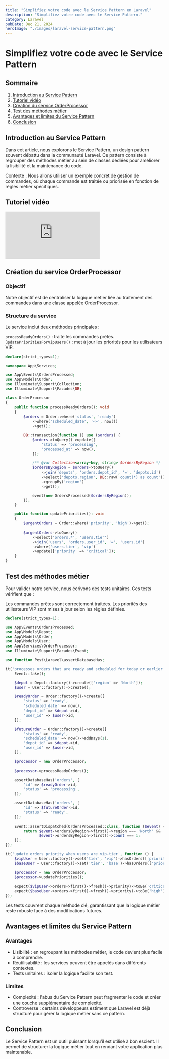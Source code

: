 ```yaml
---
title: "Simplifiez votre code avec le Service Pattern en Laravel"
description: "Simplifiez votre code avec le Service Pattern."
category: Laravel
pubDate: Dec 21, 2024
heroImage: "./images/laravel-service-pattern.png"
---
```


# Simplifiez votre code avec le Service Pattern

## Sommaire
1. [Introduction au Service Pattern](#introduction-au-service-pattern)
2. [Tutoriel vidéo](#tutorielvideo)
3. [Création du service OrderProcessor](#order-processor)
4. [Test des méthodes métier](#test-des-methodes-metier)
5. [Avantages et limites du Service Pattern](#avantages-limites)
6. [Conclusion](#conclusion)

## Introduction au Service Pattern <a name="introduction-au-service-pattern"></a>

Dans cet article, nous explorons le Service Pattern, un design pattern souvent débattu dans la communauté Laravel. Ce pattern consiste à regrouper des méthodes métier au sein de classes dédiées pour améliorer la lisibilité et la maintenance du code.

Contexte : Nous allons utiliser un exemple concret de gestion de commandes, où chaque commande est traitée ou priorisée en fonction de règles métier spécifiques.

## Tutoriel vidéo <a name="tutorielvideo"></a>

<iframe class="w-full aspect-video" src="https://www.youtube.com/embed/XQrQGtwdJNo" loading="lazy" frameborder="0" allowfullscreen></iframe>

## Création du service OrderProcessor <a name="order-processor"></a>

### Objectif
Notre objectif est de centraliser la logique métier liée au traitement des commandes dans une classe appelée OrderProcessor.

### Structure du service
Le service inclut deux méthodes principales :

`processReadyOrders()` : traite les commandes prêtes.
`̀updatePrioritiesForVipUsers()` : met à jour les priorités pour les utilisateurs VIP.

```php
declare(strict_types=1);

namespace App\Services;

use App\Events\OrdersProcessed;
use App\Models\Order;
use Illuminate\Support\Collection;
use Illuminate\Support\Facades\DB;

class OrderProcessor
{
    public function processReadyOrders(): void
    {
        $orders = Order::where('status', 'ready')
            ->where('scheduled_date', '<=', now())
            ->get();

        DB::transaction(function () use ($orders) {
            $orders->toQuery()->update([
                'status' => 'processing',
                'processed_at' => now(),
            ]);

            /** @var Collection<array-key, string> $ordersByRegion */
            $ordersByRegion = $orders->toQuery()
                ->join('depots', 'orders.depot_id', '=', 'depots.id')
                ->select('depots.region', DB::raw('count(*) as count'))
                ->groupBy('region')
                ->get();

            event(new OrdersProcessed($ordersByRegion));
        });
    }

    public function updatePriorities(): void
    {
        $urgentOrders = Order::where('priority', 'high')->get();

        $urgentOrders->toQuery()
            ->select('orders.*', 'users.tier')
            ->join('users', 'orders.user_id', '=', 'users.id')
            ->where('users.tier', 'vip')
            ->update(['priority' => 'critical']);
    }
}
```

## Test des méthodes métier <a name="test-des-methodes-metier"></a>

Pour valider notre service, nous écrivons des tests unitaires. Ces tests vérifient que :

Les commandes prêtes sont correctement traitées.
Les priorités des utilisateurs VIP sont mises à jour selon les règles définies.

```php
declare(strict_types=1);

use App\Events\OrdersProcessed;
use App\Models\Depot;
use App\Models\Order;
use App\Models\User;
use App\Services\OrderProcessor;
use Illuminate\Support\Facades\Event;

use function Pest\Laravel\assertDatabaseHas;

it('processes orders that are ready and scheduled for today or earlier', function () {
    Event::fake();

    $depot = Depot::factory()->create(['region' => 'North']);
    $user = User::factory()->create();

    $readyOrder = Order::factory()->create([
        'status' => 'ready',
        'scheduled_date' => now(),
        'depot_id' => $depot->id,
        'user_id' => $user->id,
    ]);

    $futureOrder = Order::factory()->create([
        'status' => 'ready',
        'scheduled_date' => now()->addDays(1),
        'depot_id' => $depot->id,
        'user_id' => $user->id,
    ]);

    $processor = new OrderProcessor;

    $processor->processReadyOrders();

    assertDatabaseHas('orders', [
        'id' => $readyOrder->id,
        'status' => 'processing',
    ]);

    assertDatabaseHas('orders', [
        'id' => $futureOrder->id,
        'status' => 'ready',
    ]);

    Event::assertDispatched(OrdersProcessed::class, function ($event) {
        return $event->ordersByRegion->first()->region === 'North' &&
               $event->ordersByRegion->first()->count === 1;
    });
});

it('update orders priority when users are vip-tier', function () {
    $vipUser = User::factory()->set('tier', 'vip')->hasOrders(['priority' => 'high'])->create();
    $baseUser = User::factory()->set('tier', 'base')->hasOrders(['priority' => 'high'])->create();

    $processor = new OrderProcessor;
    $processor->updatePriorities();

    expect($vipUser->orders->first()->fresh()->priority)->toBe('critical');
    expect($baseUser->orders->first()->fresh()->priority)->toBe('high');
});
```

Les tests couvrent chaque méthode clé, garantissant que la logique métier reste robuste face à des modifications futures.

## Avantages et limites du Service Pattern <a name="avantages-limites"></a>

### Avantages
* Lisibilité : en regroupant les méthodes métier, le code devient plus facile à comprendre.
* Réutilisabilité : les services peuvent être appelés dans différents contextes.
* Tests unitaires : isoler la logique facilite son test.

### Limites
* Complexité : l'abus du Service Pattern peut fragmenter le code et créer une couche supplémentaire de complexité.
* Controverse : certains développeurs estiment que Laravel est déjà structuré pour gérer la logique métier sans ce pattern.

## Conclusion <a name="conclusion"></a>
Le Service Pattern est un outil puissant lorsqu’il est utilisé à bon escient. Il permet de structurer la logique métier tout en rendant votre application plus maintenable.